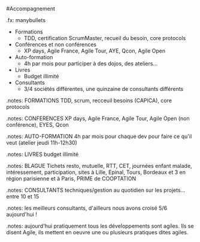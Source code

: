 #Accompagnement

.fx: manybullets

* Formations
	* TDD, certification ScrumMaster, recueil du besoin, core protocols
* Conférences et non conférences
	* XP days, Agile France, Agile Tour, AYE, Qcon, Agile Open
* Auto-formation
	* 4h par mois pour participer à des dojos, des ateliers...
* Livres
	* Budget illimité
* Consultants
	* 3/4 sociétés différentes, une quinzaine de consultants différents 

.notes: FORMATIONS TDD, scrum, recceuil besoins (CAPICA), core protocols

.notes: CONFERENCES XP days, Agile France, Agile Tour, Agile Open (non conférence), EYES, Qcon

.notes: AUTO-FORMATION 4h par mois pour chaque dev pour faire ce qu'il veut (atelier jeudi 11h-12h30)

.notes: LIVRES budget illimité

.notes: BLAGUE Tichets resto, mutuelle, RTT, CET, journées enfant malade, intéressement, participation, sites à Lille, Epinal, Tours, Bordeaux et 3 en région parisienne et à Paris, PRIME de COOPTATION

.notes: CONSULTANTS techniques/gestion au quotidien sur les projets... entre 10 et 15

.notes: les meilleurs consultants, d'ailleurs nous avons croisé 5/6 aujourd'hui !

.notes: aujourd'hui pratiquement tous les développements sont agiles. Ils se disent Agile, ils mettent en oeuvre une ou plusieurs pratiques dites agiles.

